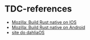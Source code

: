# TDC-references

- [Mozilla: Build Rust native on IOS](https://mozilla.github.io/firefox-browser-architecture/experiments/2017-09-06-rust-on-ios.html)
- [Mozilla: Build Rust native on Android](https://mozilla.github.io/firefox-browser-architecture/experiments/2017-09-21-rust-on-android.html)
- [site do dahliaOS](https://dahliaos.io/)
